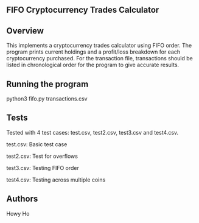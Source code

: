 ## FIFO Cryptocurrency Trades Calculator
## Overview
This implements a cryptocurrency trades calculator using FIFO order. The program prints current holdings and a profit/loss breakdown for each cryptocurrency purchased. For the transaction file, transactions should be listed in chronological order for the program to give accurate results.

## Running the program
python3 fifo.py transactions.csv

## Tests
Tested with 4 test cases: test.csv, test2.csv, test3.csv and test4.csv.

test.csv: Basic test case

test2.csv: Test for overflows

test3.csv: Testing FIFO order

test4.csv: Testing across multiple coins

## Authors
Howy Ho

